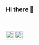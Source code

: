 ### Hi there 👋
<br><br>
<a href="mailto:ddadsx@gmail.com">
  <img align="left" alt="Douglas' Gmail" width="22px" src="https://cdn.jsdelivr.net/npm/simple-icons@v3/icons/gmail.svg" />
</a>
<a href="https://www.linkedin.com/in/ddadsx/">
  <img align="left" alt="Douglas' LinkdeIN" width="22px" src="https://cdn.jsdelivr.net/npm/simple-icons@v3/icons/linkedin.svg" />
</a>
